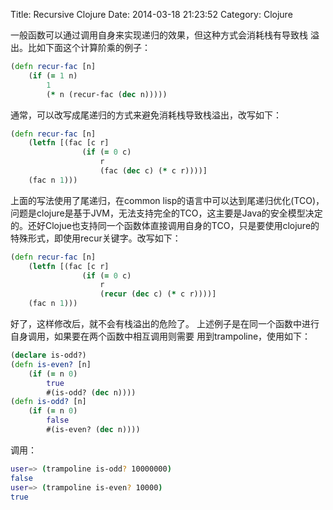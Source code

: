 Title: Recursive Clojure
Date: 2014-03-18 21:23:52
Category: Clojure

一般函数可以通过调用自身来实现递归的效果，但这种方式会消耗栈有导致栈
溢出。比如下面这个计算阶乘的例子：

```clojure
(defn recur-fac [n]
    (if (= 1 n)
        1
        (* n (recur-fac (dec n)))))
```
通常，可以改写成尾递归的方式来避免消耗栈导致栈溢出，改写如下：

```clojure
(defn recur-fac [n]
    (letfn [(fac [c r]
                (if (= 0 c)
                    r
                    (fac (dec c) (* c r))))]
    (fac n 1)))
```
上面的写法使用了尾递归，在common lisp的语言中可以达到尾递归优化(TCO)，
问题是clojure是基于JVM，无法支持完全的TCO，这主要是Java的安全模型决定
的。还好Clojue也支持同一个函数体直接调用自身的TCO，只是要使用clojure的
特殊形式，即使用recur关键字。改写如下：

```clojure
(defn recur-fac [n]
    (letfn [(fac [c r]
                (if (= 0 c)
                    r
                    (recur (dec c) (* c r))))]
    (fac n 1)))
```
好了，这样修改后，就不会有栈溢出的危险了。
上述例子是在同一个函数中进行自身调用，如果要在两个函数中相互调用则需要
用到trampoline，使用如下：

```clojure
(declare is-odd?)
(defn is-even? [n]
    (if (= n 0)
        true
        #(is-odd? (dec n))))
(defn is-odd? [n]
    (if (= n 0)
        false
        #(is-even? (dec n))))

```
调用：

```bash
user=> (trampoline is-odd? 10000000)
false
user=> (trampoline is-even? 10000)  
true
```